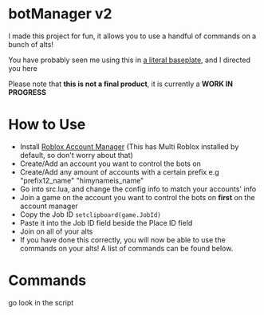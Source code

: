 # botManager v2
I made this project for fun, it allows you to use a handful of commands on a bunch of alts!

You have probably seen me using this in [a literal baseplate](https://www.roblox.com/games/4483381587/a-literal-baseplate), and I directed you here

Please note that **this is not a final product**, it is currently a **WORK IN PROGRESS**

# How to Use
- Install [Roblox Account Manager](https://github.com/ic3w0lf22/Roblox-Account-Manager) (This has Multi Roblox installed by default, so don't worry about that)
- Create/Add an account you want to control the bots on
- Create/Add any amount of accounts with a certain prefix e.g "prefix12_name" "himynameis_name"
- Go into src.lua, and change the config info to match your accounts' info
- Join a game on the account you want to control the bots on **first** on the account manager
- Copy the Job ID `setclipboard(game.JobId)`
- Paste it into the Job ID field beside the Place ID field
- Join on all of your alts
- If you have done this correctly, you will now be able to use the commands on your alts! A list of commands can be found below.

# Commands
go look in the script
